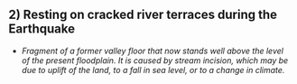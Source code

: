 ## 2) Resting on cracked river terraces during the Earthquake

* *Fragment of a former valley floor that now stands well above the level of the present floodplain. It is caused by stream incision, which may be due to uplift of the land, to a fall in sea level, or to a change in climate.*
